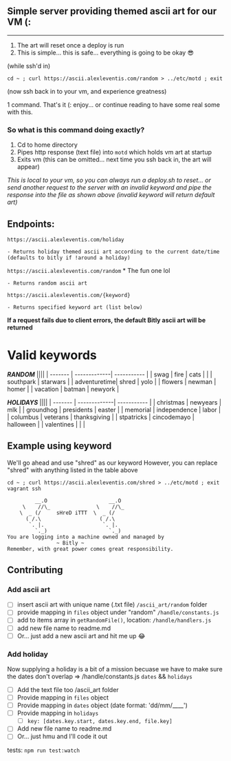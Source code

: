 ## Simple server providing themed ascii art for our VM (:

----

1. The art will reset once a deploy is run
2. This is simple... this is safe... everything is going to be okay 😎

(while ssh'd in)

`cd ~ ; curl https://ascii.alexleventis.com/random > ../etc/motd ; exit`

(now ssh back in to your vm, and experience greatness)

1 command. That's it (: enjoy... or continue reading to have some real some with this. 

### So what is this command doing exactly? 
 1. Cd to home directory
 2. Pipes http response (text file) into `motd`  which holds vm art at startup
 3. Exits vm (this can be omitted... next time you ssh back in, the art will appear)

*This is local to your vm, so you can always run a deploy.sh to reset... or send another request to the server with an invalid keyword and pipe the response into the file as shown above (invalid keyword will return default art)*

## Endpoints: 
`https://ascii.alexleventis.com/holiday`

	- Returns holiday themed ascii art according to the current date/time (defaults to bitly if !around a holiday)

`https://ascii.alexleventis.com/random`  * The fun one lol

    - Returns random ascii art

`https://ascii.alexleventis.com/{keyword}`

    - Returns specified keyword art (list below) 

**If a request fails due to client errors, the default Bitly ascii art will be returned**

# Valid keywords
 ***RANDOM***
 ||||
| -------      | -------------| -----------  |
| swag         | fire         | cats         |
|              | southpark    | starwars     |
| adventuretime| shred        | yolo         |
| flowers      | newman       | homer        |
| vacation     | batman       | newyork      |

***HOLIDAYS***
||||
| -------      | -------------| -----------  |
| christmas    | newyears     | mlk          |
| groundhog    | presidents   | easter       |
| memorial     | independence | labor        |
| columbus     | veterans     | thanksgiving | 
| stpatricks   | cincodemayo  | halloween    | 
| valentines   |              |              | 


## Example using keyword
We'll go ahead and use "shred" as our keyword
However, you can replace "shred" with anything listed in the table above

`cd ~ ; curl https://ascii.alexleventis.com/shred > ../etc/motd ; exit`
`vagrant ssh`
```
         __.O                    __.O
     \    //\_               \    //\_         
    \  _ (/     sHreD iTTT  \  _ (/    
      ( /.\                   ( /.\          
       `. |.                   `. |.    
         `._)                    `._)
You are logging into a machine owned and managed by 
                ~ Bitly ~
Remember, with great power comes great responsibility.
```

Contributing
----
### Add ascii art

- [ ] insert ascii art with unique name (.txt file) `/ascii_art/random` folder
- [ ] provide mapping in `files` object under "random" `/handle/constants.js`
- [ ] add to items array in `getRandomFile()`, location: `/handle/handlers.js`
- [ ] add new file name to readme.md
- [ ] Or... just add a new ascii art and hit me up 😂

### Add holiday
Now supplying a holiday is a bit of a mission becuase we have to make sure the dates don't overlap => /handle/constants.js `dates` && `holidays`

- [ ] Add the text file too /ascii_art folder
- [ ] Provide mapping in `files` object 
- [ ] Provide mapping in `dates` object (date format: 'dd/mm/____')
- [ ] Provide mapping in `holidays`
	- [ ] `key: [dates.key.start, dates.key.end, file.key]`
- [ ] Add new file name to readme.md
- [ ] Or... just hmu and I'll code it out 

tests: `npm run test:watch`
